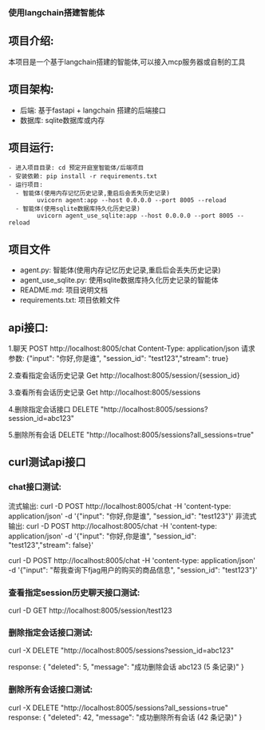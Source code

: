 ### 使用langchain搭建智能体

## 项目介绍:
本项目是一个基于langchain搭建的智能体,可以接入mcp服务器或自制的工具

## 项目架构:
- 后端: 基于fastapi + langchain 搭建的后端接口
- 数据库: sqlite数据库或内存

## 项目运行:
    - 进入项目目录: cd 预定开庭室智能体/后端项目
    - 安装依赖: pip install -r requirements.txt
    - 运行项目: 
      - 智能体(使用内存记忆历史记录,重启后会丢失历史记录)
            uvicorn agent:app --host 0.0.0.0 --port 8005 --reload 
      - 智能体(使用sqlite数据库持久化历史记录)
            uvicorn agent_use_sqlite:app --host 0.0.0.0 --port 8005 --reload 

## 项目文件
- agent.py: 智能体(使用内存记忆历史记录,重启后会丢失历史记录)
- agent_use_sqlite.py: 使用sqlite数据库持久化历史记录的智能体
- README.md: 项目说明文档
- requirements.txt: 项目依赖文件

## api接口:

1.聊天
 POST   http://localhost:8005/chat
 Content-Type: application/json
 请求参数:
 {"input": "你好,你是谁", "session_id": "test123","stream": true}

 
2.查看指定会话历史记录
 Get http://localhost:8005/session/{session_id}

3.查看所有会话历史记录
 Get http://localhost:8005/sessions
 
4.删除指定会话接口
DELETE "http://localhost:8005/sessions?session_id=abc123"

5.删除所有会话
DELETE "http://localhost:8005/sessions?all_sessions=true"


## curl测试api接口

### chat接口测试:
流式输出:
curl -D POST  http://localhost:8005/chat  -H 'content-type: application/json'  -d  '{"input": "你好,你是谁", "session_id": "test123"}'
非流式输出:
curl -D POST  http://localhost:8005/chat  -H 'content-type: application/json'  -d  '{"input": "你好,你是谁", "session_id": "test123","stream": false}'
 
 
curl -D POST  http://localhost:8005/chat  -H 'content-type: application/json'  -d  '{"input": "帮我查询下fjag用户的购买的商品信息", "session_id": "test123"}'
  
### 查看指定session历史聊天接口测试:
curl -D GET http://localhost:8005/session/test123


### 删除指定会话接口测试:
curl -X DELETE "http://localhost:8005/sessions?session_id=abc123"

response:
{
  "deleted": 5,
  "message": "成功删除会话 abc123 (5 条记录)"
}

### 删除所有会话接口测试:
curl -X DELETE "http://localhost:8005/sessions?all_sessions=true"
response:
{
  "deleted": 42,
  "message": "成功删除所有会话 (42 条记录)"
} 
